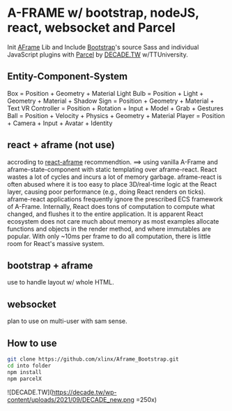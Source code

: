 # A-FRAME w/ bootstrap, nodeJS, react, websocket and Parcel

Init [AFrame](https://aframe.io) Lib and Include [Bootstrap](https://getbootstrap.com)'s source Sass and individual JavaScript plugins with [Parcel](https://parceljs.org) by [DECADE.TW](https://decade.tw) w/TTUniversity.



## Entity-Component-System
Box = Position + Geometry + Material
Light Bulb = Position + Light + Geometry + Material + Shadow
Sign = Position + Geometry + Material + Text
VR Controller = Position + Rotation + Input + Model + Grab + Gestures
Ball = Position + Velocity + Physics + Geometry + Material
Player = Position + Camera + Input + Avatar + Identity

## react + aframe (not use)
accroding to [react-aframe](https://github.com/supermedium/aframe-react)
recommendtion. ==> using vanilla A-Frame and aframe-state-component with static templating over aframe-react. React wastes a lot of cycles and incurs a lot of memory garbage. aframe-react is often abused where it is too easy to place 3D/real-time logic at the React layer, causing poor performance (e.g., doing React renders on ticks). aframe-react applications frequently ignore the prescribed ECS framework of A-Frame. Internally, React does tons of computation to compute what changed, and flushes it to the entire application. It is apparent React ecosystem does not care much about memory as most examples allocate functions and objects in the render method, and where immutables are popular. With only ~10ms per frame to do all computation, there is little room for React's massive system.

## bootstrap + aframe
use to handle layout w/ whole HTML.

## websocket
plan to use on multi-user with sam sense.

## How to use

```sh
git clone https://github.com/xlinx/Aframe_Bootstrap.git
cd into folder
npm install
npm parcelX

```
![DECADE.TW](https://decade.tw/wp-content/uploads/2021/09/DECADE_new.png =250x)
